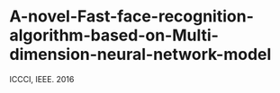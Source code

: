 # A-novel-Fast-face-recognition-algorithm-based-on-Multi-dimension-neural-network-model
ICCCI, IEEE. 2016

